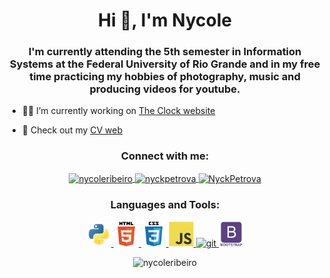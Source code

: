 <h1 align="center">Hi 👋, I'm Nycole</h1>
<h3 align="center">I'm currently attending the 5th semester in Information Systems at the Federal University of Rio Grande and in my free time practicing my hobbies of photography, music and producing videos for youtube.</h3>

- 👨‍💻 I’m currently working on [The Clock website](https://github.com/NycoleRibeiro/TheClock)

- 📝 Check out my [CV web](https://nycoleribeiro.github.io/CurriculoWeb/)

<h3 align="center">Connect with me:</h3>
<p align="center">
  <a href="https://linkedin.com/in/nycoleribeiro" target="_blank">
    <img align="center" src="https://raw.githubusercontent.com/rahuldkjain/github-profile-readme-generator/master/src/images/icons/Social/linked-in-alt.svg" alt="nycoleribeiro"     height="30" width="40" />
  </a>
  <a href="https://instagram.com/nyckpetrova" target="_blank">
    <img align="center" src="https://raw.githubusercontent.com/rahuldkjain/github-profile-readme-generator/master/src/images/icons/Social/instagram.svg" alt="nyckpetrova" height="30" width="40" />
  </a>
  <a href="https://www.youtube.com/c/NyckPetrova" target="_blank">
    <img align="center" src="https://raw.githubusercontent.com/rahuldkjain/github-profile-readme-generator/master/src/images/icons/Social/youtube.svg" alt="NyckPetrova" height="30" width="40" />
  </a>
</p>

<h3 align="center">Languages and Tools:</h3>
<p align="center"> 
  <a href="https://www.python.org" target="_blank"> 
    <img src="https://raw.githubusercontent.com/devicons/devicon/master/icons/python/python-original.svg" alt="python" width="40" height="40"/> 
  </a> 
  <a href="https://www.w3.org/html/" target="_blank"> 
    <img src="https://raw.githubusercontent.com/devicons/devicon/master/icons/html5/html5-original-wordmark.svg" alt="html5" width="40" height="40"/> 
  </a> 
  <a href="https://www.w3schools.com/css/" target="_blank"> 
    <img src="https://raw.githubusercontent.com/devicons/devicon/master/icons/css3/css3-original-wordmark.svg" alt="css3" width="40" height="40"/> 
  </a> 
  <a href="https://developer.mozilla.org/en-US/docs/Web/JavaScript" target="_blank"> 
    <img src="https://raw.githubusercontent.com/devicons/devicon/master/icons/javascript/javascript-original.svg" alt="javascript" width="40" height="40"/> 
  </a> 
  <a href="https://git-scm.com/" target="_blank"> 
    <img src="https://www.vectorlogo.zone/logos/git-scm/git-scm-icon.svg" alt="git" width="40" height="40"/> 
  </a>   
  <a href="https://getbootstrap.com" target="_blank"> 
    <img src="https://raw.githubusercontent.com/devicons/devicon/master/icons/bootstrap/bootstrap-plain-wordmark.svg" alt="bootstrap" width="40" height="40"/> 
  </a> 
</p>

<p align="center"><img src="https://github-readme-stats.vercel.app/api/top-langs?username=nycoleribeiro&show_icons=true&locale=en&layout=compact" alt="nycoleribeiro" /></p>



